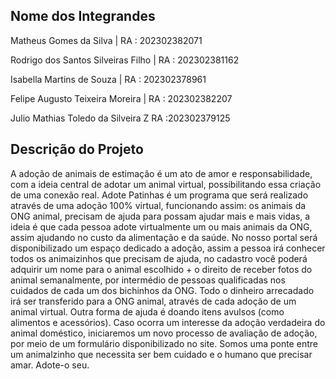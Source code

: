 ## Nome dos Integrandes
Matheus Gomes da Silva | RA : 202302382071

Rodrigo dos Santos Silveiras Filho | RA : 202302381162

Isabella Martins de Souza | RA : 202302378961

Felipe Augusto Teixeira Moreira | RA : 202302382207

Julio Mathias Toledo da Silveira Z RA :202302379125

## Descrição do Projeto

A adoção de animais de estimação é um ato de amor e responsabilidade, com a ideia central de adotar um animal virtual, possibilitando essa criação de uma conexão real. Adote Patinhas é um programa que será realizado através de uma adoção 100% virtual, funcionando assim: os animais da ONG animal, precisam de ajuda para possam ajudar mais e mais vidas, a ideia é que cada pessoa adote virtualmente um ou mais animais da ONG, assim ajudando no custo da alimentação e da saúde. No nosso portal será disponibilizado um espaço dedicado a adoção, assim a pessoa irá conhecer todos os animaizinhos que precisam de ajuda, no cadastro você poderá adquirir um nome para o animal escolhido + o direito de receber fotos do animal semanalmente, por intermédio de pessoas qualificadas nos cuidados de cada um dos bichinhos da ONG. Todo o dinheiro arrecadado irá ser transferido para a ONG animal, através de cada adoção de um animal virtual. Outra forma de ajuda é doando itens avulsos (como alimentos e acessórios). Caso ocorra um interesse da adoção verdadeira do animal doméstico, iniciaremos um novo processo de avaliação de adoção, por meio de um formulário disponibilizado no site. Somos uma ponte entre um animalzinho que necessita ser bem cuidado e o humano que precisar amar. Adote-o seu.